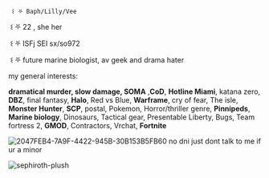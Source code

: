                                                                                   ‎ ꒰ ⛧ Baph/Lilly/Vee

‎ ꒰ ⛧ 22 , she her 

‎ ꒰ ⛧ ISFj SEI sx/so972 

‎ ꒰ ⛧ future marine biologist, av geek and 
      drama hater




my general interests:

**dramatical murder, slow damage, SOMA** ,**CoD**, **Hotline Miami**, katana zero, **DBZ**, final fantasy, **Halo**, Red vs Blue, **Warframe**, cry of fear, The isle, **Monster Hunter**, **SCP**, postal, Pokemon, Horror/thriller genre, **Pinnipeds**, **Marine biology**, Dinosaurs, Tactical gear, Presentable Liberty, Bugs, Team fortress 2, **GMOD**, Contractors, Vrchat, **Fortnite**

![2047FEB4-7A9F-4422-945B-30B153B5FB60](https://github.com/user-attachments/assets/830422ad-9034-4664-bc83-c635af392b00) no dni just dont talk to me if ur a minor 


![sephiroth-plush](https://github.com/baphometal/baphometal/assets/92185101/a92ebf44-633b-4be3-9c20-44356d62364f)



































































